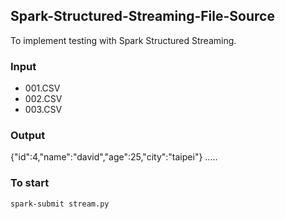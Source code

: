 ## Spark-Structured-Streaming-File-Source
To implement testing with Spark Structured Streaming.

### Input
* 001.CSV
* 002.CSV
* 003.CSV

### Output
{"id":4,"name":"david","age":25,"city":"taipei"}
.....

### To start
` spark-submit stream.py `
